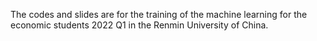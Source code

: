 The codes and slides are for the training of the machine learning for the economic students 2022 Q1 in the Renmin University of China. 
